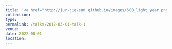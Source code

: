 ```yaml
---
title: '<a href="http://jun-jie-sun.github.io/images/600_light_year.png" style="color: teal;">1. National level: Third Prize in “600 LIGHT YEAR" The 15th National University Student Social Practice and Science Contest on Energy Saving & Emission Reduction </a>'
collection: 
type:
permalink: /talks/2012-03-01-talk-1
venue: 
date: 2022-08-01
location: 
---
```


